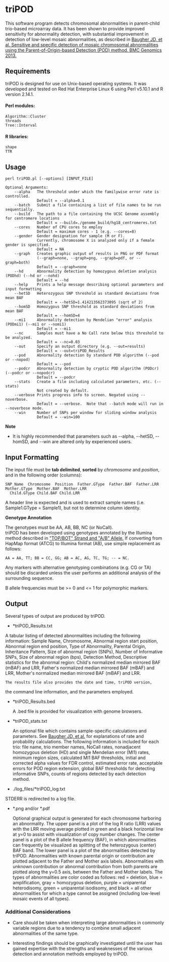 triPOD
======

This software program detects chromosomal abnormalities in parent-child
trio-based microarray data. It has been shown to provide improved 
sensitivity for abnormality detection, with substantial improvement in 
detection of low-level mosaic abnormalities, as described in 
[Baugher JD, et al. Sensitive and specific detection of mosaic chromosomal abnormalities using the Parent-of-Origin-based Detection (POD) method. BMC Genomics 2013.](http://www.biomedcentral.com/1471-2164/14/367/)

## Requirements
triPOD is designed for use on Unix-based operating systems.  It was
developed and tested on Red Hat Enterprise Linux 6 using Perl v5.10.1
and R version 2.14.1.

#### Perl modules:
    Algorithm::Cluster
    threads
    Tree::Interval
#### R libraries:
    shape
    TTR

## Usage
    perl triPOD.pl [--options] [INPUT_FILE]

    Optional Arguments:
	    --alpha   The threshold under which the familywise error rate is controlled.  
                  Default = --alpha=0.1
	    --batch   Submit a file containing a list of file names to be run sequentially.
    	--build   The path to a file containing the UCSC Genome assembly for centromere locations  			
                  Default = --build=./genome_build/hg18_centromeres.txt
	    --cores   Number of CPU cores to employ 
                  Default = maximum cores - 1 (e.g. --cores=8)
	    --gender  Gender designation for sample (M or F). 
                  Currently, chromosome X is analyzed only if a female gender is specified.
                  Default = NA
	    --graph   Creates graphic output of results in PNG or PDF format 
                  (--graph=none, --graph=png, --graph=pdf, or --graph=both)
                  Default = --graph=none
	    --hd      Abnormality detection by homozygous deletion analysis (PODhd) (--hd or --nohd) 
                  Default = --hd
	    --help    Prints a help message describing optional parameters and input formatting
    	--hetSD   Heterozygous SNP threshold as standard deviations from mean BAF
                  Default = --hetSD=1.414213562373095 (sqrt of 2)
	    --homSD   Homozygous SNP threshold as standard deviations from mean BAF 
                  Default = --homSD=4
	    --mi1     Abnormality detection by Mendelian "error" analysis (PODmi1) (--mi1 or --nomi1) 
                  Default = --mi1
	    --nc      Samples must have a No Call rate below this threshold to be analyzed. 
                  Default = --nc=0.03
	    --out     Specify an output directory (e.g. --out=results) 
                  Default = --out=triPOD_Results
	    --pod     Abnormality detection by standard POD algorithm (--pod or --nopod) 
                  Default = --pod
	    --podcr   Abnormality detection by cryptic POD algorithm (PODcr) (--podcr or --nopodcr) 
                  Default = --podcr
	    --stats   Create a file including calculated parameters, etc. (--stats) 
                  Not created by default.
	    --verbose Prints progress info to screen. Negated using --noverbose. 
                  Default = --verbose.	Note that --batch mode will run in --noverbose mode.
	    --win     Number of SNPs per window for sliding window analysis
                  Default = --win=100

**Note** 

  - It is highly recommended that parameters such as --alpha, --hetSD, --homSD,
  and --win are altered only by experienced users.

## Input Formatting

  The input file must be **tab delimited**, **sorted** by *chromosome* and 
  *position*, and in the following order (columns): 
    
    SNP_Name  Chromosome  Position  Father.GType  Father.BAF  Father.LRR  Mother.GType  Mother.BAF  Mother.LRR
      Child.GType Child.BAF Child.LRR

  A header line is expected and is used to extract sample names 
  (i.e. Sample1.GType = Sample1), but not to determine column identity.

**Genotype Annotation**

  The genotypes must be AA, AB, BB, NC (or NoCall).  
	triPOD has been developed using genotypes annotated by the Illumina method 
  described in ["TOP/BOT" Strand and "A/B" Allele.](www.illumina.com/documents/products/technotes/technote_topbot.pdf) 
  If converting from HapMap format (ATCG) to Illumina format (AB), 
  use simple replacement as follows: 
    
    AA = AA, TT; BB = CC, GG; AB = AC, AG, TC, TG; -- = NC. 
  
  Any markers with alternative genotyping combinations (e.g. CG or TA) should 
  be discarded unless the user performs an additional analysis of the 
  surrounding sequence.

  B allele frequencies must be >= 0 and <= 1 for polymorphic markers. 

## Output 

Several types of output are produced by triPOD.
	
  - *triPOD_Results.txt
  
  A tabular listing of detected abnormalities including the following information:
	  Sample Name, Chromosome, Abnormal region start position, Abnormal
	  region end position, Type of Abnormality, Parental Origin,
	  Inheritance Pattern, Size of abnormal region (SNPs), Number of
	  Informative SNPs, Size of abnormal region (bps), Detection
	  Method, 
    Descriptive statistics for the abnormal region: 
	  Child's normalized median mirrored BAF (mBAF) and LRR, 
	  Father's normalized median mirrored BAF (mBAF) and LRR,
	  Mother's normalized median mirrored BAF (mBAF) and LRR.
	
	The results file also provides the date and time, triPOD version, 
  the command line information, and the parameters employed.
	
  - *triPOD_Results.bed
  
	A .bed file is provided for visualization with genome browsers.  
	
  - *triPOD_stats.txt
  
	An optional file which contains sample-specific calculations and
	parameters.  See [Baugher JD, et al.](http://www.biomedcentral.com/1471-2164/14/367/) 
  for explanations of rate and probability calculations. The 
  following information is included for each trio: 
  file name, trio member names, NoCall rates, 
  nonadjacent homozygous deletion (HD) and single
	Mendelian error (MI1) rates, minimum region sizes, calculated
	MI1 BAF thresholds, initial and corrected alpha values for FDR
	control, estimated error rate, acceptable errors for POD
	region extension, global BAF thresholds for detecting
	informative SNPs, counts of regions detected by each detection
	method.  
	
  - ./log_files/*triPOD_log.txt 
	
  STDERR is redirected to a log file.  
	
  - *.png and/or *.pdf
  
	Optional graphical output is generated for each chromosome 
	harboring an abnormality. The upper panel is a plot of the log 
	R ratio (LRR) values with the LRR moving average plotted in green
	and a black horizontal line at y=0 to assist with visualization of
	copy number changes. The center panel is a plot of the B allele 
	frequency (BAF), in which abnormalities can frequently be 
	visualized as splitting of the heterozygous (center) BAF band. The 
	lower panel is a plot of the abnormalities detected by triPOD. 
	Abnormalities with known parental origin or contribution are 
	plotted adjacent to the Father and Mother axis labels. 
	Abnormalities with unknown contribution or abnormal contribution 
	from both parents are plotted along the y=0.5 axis, between the 
	Father and Mother labels. The types of abnormalities are color 
	coded as follows: red = deletion, blue = amplification, gray = 
	homozygous deletion, purple = uniparental heterodisomy, green = 
	uniparental isodisomy, and black = all other abnormalities for 
	which a type cannot be assigned (including low-level mosaic 
	events of all types). 

### Additional Considerations

  - Care should be taken when interpreting large abnormalities in 
  commonly variable regions due to a tendency to combine small 
  adjacent abnormalities of the same type.
  
  - Interesting findings should be graphically investigated until 
  the user has gained expertise with the strengths and weaknesses 
  of the various detection and annotation methods employed by triPOD. 

